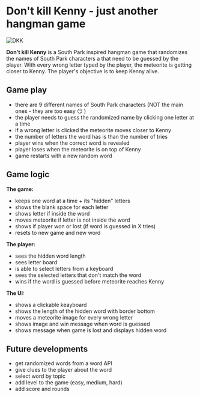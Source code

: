 # Don't kill Kenny - just another hangman game

![DKK](https://static.spin.com/files/2019/06/south_park_still_h_2016-1561757034-640x360.jpg)


**Don't kill Kenny** is a South Park inspired hangman game that randomizes the names of South Park characters a that need to be guessed by the player. With every wrong letter typed by the player, the meteorite is getting closer to Kenny. The player's objective is to keep Kenny alive.


## Game play

- there are 9 different names of South Park characters (NOT the main ones - they are too easy :smirk: )
- the player needs to guess the randomized name by clicking one letter at a time
- if a wrong letter is clicked the meteorite moves closer to Kenny
- the number of letters the word has is than the number of tries
- player wins when the correct word is revealed
- player loses when the meteorite is on top of Kenny
- game restarts with a new random word


## Game logic

**The game:**
- keeps one word at a time + its "hidden" letters
- shows the blank space for each letter
- shows letter if inside the word
- moves meteorite if letter is not inside the word
- shows if player won or lost (if word is guessed in X tries)
- resets to new game and new word

**The player:**
- sees the hidden word length
- sees letter board
- is able to select letters from a keyboard
- sees the selected letters that don't match the word
- wins if the word is guessed before meteorite reaches Kenny

**The UI:**
- shows a clickable keayboard
- shows the length of the hidden word with border bottom
- moves a meteorite image for every wrong letter
- shows image and win message when word is guessed
- shows message when game is lost and displays hidden word


## Future developments

- get randomized words from a word API
- give clues to the player about the word
- select word by topic
- add level to the game (easy, medium, hard)
- add score and rounds